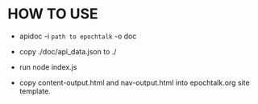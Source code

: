# HOW TO USE

* apidoc -i `path to epochtalk` -o doc

* copy ./doc/api_data.json to ./

* run node index.js

* copy content-output.html and nav-output.html into epochtalk.org site template.
